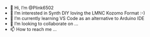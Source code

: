 - 👋 Hi, I’m @Plink6502
- 👀 I’m interested in Synth DIY loving the LMNC Kozomo Format :-)
- 🌱 I’m currently learning VS Code as an alternative to Arduino IDE
- 💞️ I’m looking to collaborate on ...
- 📫 How to reach me ...

<!---
Plink6502/Plink6502 is a ✨ special ✨ repository because its `README.md` (this file) appears on your GitHub profile.
You can click the Preview link to take a look at your changes.
--->
